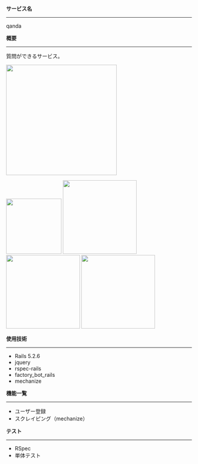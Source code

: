 **サービス名**  
***
qanda  

**概要**  
***
質問ができるサービス。  


<img src="https://user-images.githubusercontent.com/55477664/146740869-298cebb7-4078-4f81-a9e7-d1d276e7ec15.jpg" width="300サイズ">

<p float="left">
  <img src="https://user-images.githubusercontent.com/55477664/146688968-aee4fa7c-91b0-4d36-98f3-323f0a48fdfb.jpg" width="150サイズ">
  <img src="https://user-images.githubusercontent.com/55477664/146740893-cddaf424-1609-488b-a36b-257363777aa9.jpg" width="200サイズ">
  <img src="https://user-images.githubusercontent.com/55477664/146740898-9c1b7a3a-3f19-4bbb-9ec3-e837c7689da5.jpg" width="200サイズ">
  <img src="https://user-images.githubusercontent.com/55477664/146740908-abb60769-f4eb-4dd5-aa70-3a82d549b8f6.jpg" width="200サイズ">
</p>

**使用技術**
***
* Rails 5.2.6  
* jquery  
* rspec-rails  
* factory_bot_rails  
* mechanize

**機能一覧**  
***
* ユーザー登録  
* スクレイピング（mechanize）  

**テスト**  
***
*  RSpec  
*  単体テスト  
